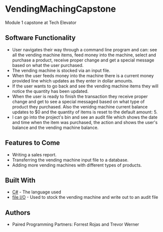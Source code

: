 # VendingMachingCapstone
Module 1 capstone at Tech Elevator

## Software Functionality

* User navigates their way through a command line program and can: see all the vending machine items, feed money into the machine, select and purchase a product, receive proper change and get a special message based on what the user purchased.
* The vending machine is stocked via an input file.
* When the user feeds money into the machine there is a current money provided line which updates as they enter in dollar amounts.
* If the user wants to go back and see the vending machine items they will notice the quantity has been updated.
* When the user is ready to finish the transaction they receive proper change and get to see a special messaged based on what type of product they purchased. Also the venidng machine current balance updates to $0 and the quantity of items is reset to the default amount: 5.
* I can go into the project's bin and see an audit file which shows the date and time when the item was purchased, the action and shows
the user's balance and the vending machine balance.

## Features to Come

* Writing a sales report.
* Transferring the vending machine input file to a database.
* Adding more vending machines with different types of products.

## Built With

* [C#](https://docs.microsoft.com/en-us/dotnet/csharp/) - The language used
* [file I/O](https://docs.microsoft.com/en-us/dotnet/standard/io/) - Used to stock the vending machine and write out to an audit file

## Authors

* Paired Programming Partners: Forrest Rojas and Trevor Werner
